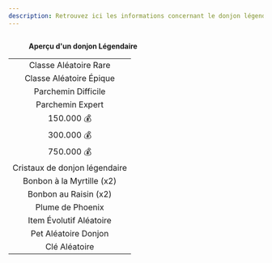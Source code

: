 ```yaml
---
description: Retrouvez ici les informations concernant le donjon légendaire
---
```


<figure><img src="../.gitbook/assets/Les_Donjons/Portail_Legendaire.png" alt=""><figcaption><p><strong>Aperçu d'un donjon Légendaire</strong></p></figcaption></figure>

|                                 |
|:-------------------------------:|
| Classe Aléatoire Rare           |
| Classe Aléatoire Épique         |
| Parchemin Difficile             |
| Parchemin Expert                |
| 150.000 💰                     |
| 300.000 💰                     |
| 750.000 💰                     |
| Cristaux de donjon légendaire   |
| Bonbon à la Myrtille (x2)       |
| Bonbon au Raisin (x2)           |
| Plume de Phoenix                |
| Item Évolutif Aléatoire         |
| Pet Aléatoire Donjon            |
| Clé Aléatoire                   |
